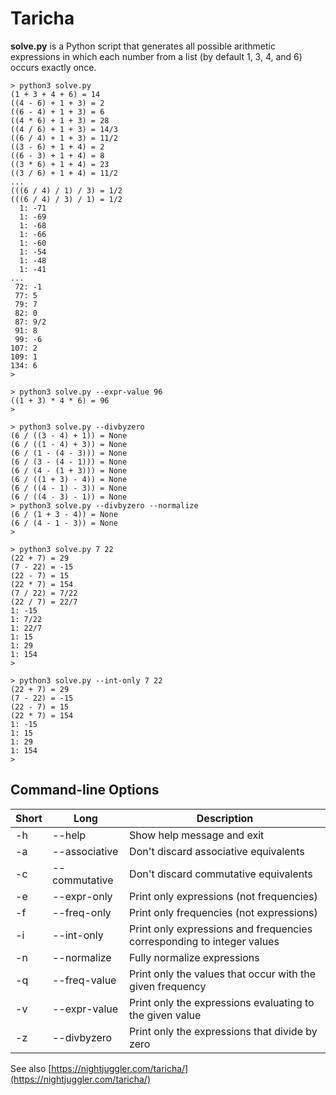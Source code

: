 # Taricha

**solve.py** is a Python script that generates all possible arithmetic expressions in which each number from a list (by default 1, 3, 4, and 6) occurs exactly once.

```
> python3 solve.py
(1 + 3 + 4 + 6) = 14
((4 - 6) + 1 + 3) = 2
((6 - 4) + 1 + 3) = 6
((4 * 6) + 1 + 3) = 28
((4 / 6) + 1 + 3) = 14/3
((6 / 4) + 1 + 3) = 11/2
((3 - 6) + 1 + 4) = 2
((6 - 3) + 1 + 4) = 8
((3 * 6) + 1 + 4) = 23
((3 / 6) + 1 + 4) = 11/2
...
(((6 / 4) / 1) / 3) = 1/2
(((6 / 4) / 3) / 1) = 1/2
  1: -71
  1: -69
  1: -68
  1: -66
  1: -60
  1: -54
  1: -48
  1: -41
...
 72: -1
 77: 5
 79: 7
 82: 0
 87: 9/2
 91: 8
 99: -6
107: 2
109: 1
134: 6
>
```

```
> python3 solve.py --expr-value 96
((1 + 3) * 4 * 6) = 96
>
```

```
> python3 solve.py --divbyzero
(6 / ((3 - 4) + 1)) = None
(6 / ((1 - 4) + 3)) = None
(6 / (1 - (4 - 3))) = None
(6 / (3 - (4 - 1))) = None
(6 / (4 - (1 + 3))) = None
(6 / ((1 + 3) - 4)) = None
(6 / ((4 - 1) - 3)) = None
(6 / ((4 - 3) - 1)) = None
> python3 solve.py --divbyzero --normalize
(6 / (1 + 3 - 4)) = None
(6 / (4 - 1 - 3)) = None
>
```

```
> python3 solve.py 7 22
(22 + 7) = 29
(7 - 22) = -15
(22 - 7) = 15
(22 * 7) = 154
(7 / 22) = 7/22
(22 / 7) = 22/7
1: -15
1: 7/22
1: 22/7
1: 15
1: 29
1: 154
>
```

```
> python3 solve.py --int-only 7 22
(22 + 7) = 29
(7 - 22) = -15
(22 - 7) = 15
(22 * 7) = 154
1: -15
1: 15
1: 29
1: 154
>
```

## Command-line Options

| Short | Long | Description |
|-------|------|-------------|
-h | --help        | Show help message and exit
-a | --associative | Don't discard associative equivalents
-c | --commutative | Don't discard commutative equivalents
-e | --expr-only   | Print only expressions (not frequencies)
-f | --freq-only   | Print only frequencies (not expressions)
-i | --int-only    | Print only expressions and frequencies corresponding to integer values
-n | --normalize   | Fully normalize expressions
-q | --freq-value  | Print only the values that occur with the given frequency
-v | --expr-value  | Print only the expressions evaluating to the given value
-z | --divbyzero   | Print only the expressions that divide by zero

See also [https://nightjuggler.com/taricha/](https://nightjuggler.com/taricha/)

